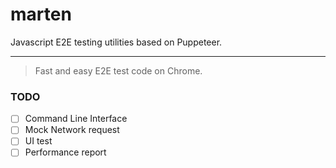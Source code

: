 # marten
Javascript E2E testing utilities based on Puppeteer.

-------------------
> Fast and easy E2E test code on Chrome.

### TODO
 -[ ] Command Line Interface
 -[ ] Mock Network request
 -[ ] UI test
 -[ ] Performance report
